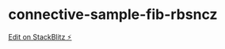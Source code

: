 # connective-sample-fib-rbsncz

[Edit on StackBlitz ⚡️](https://stackblitz.com/edit/connective-sample-fib-rbsncz)